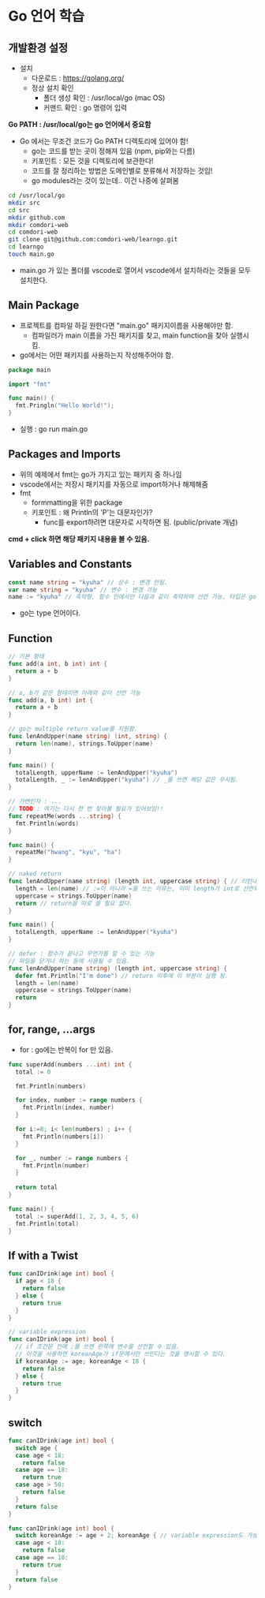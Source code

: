 # Go 언어 학습

## 개발환경 설정

- 설치
  - 다운로드 : https://golang.org/
  - 정상 설치 확인
    - 폴더 생성 확인 : /usr/local/go (mac OS) 
    - 커맨드 확인 : go 명령어 입력

**Go PATH : /usr/local/go는 go 언어에서 중요함**

- Go 에서는 무조건 코드가 Go PATH 디렉토리에 있어야 함!
  - go는 코드를 받는 곳이 정해져 있음 (npm, pip와는 다름)
  - 키포인트 : 모든 것을 디렉토리에 보관한다!
  - 코드를 잘 정리하는 방법은 도메인별로 분류해서 저장하는 것임!
  - go modules라는 것이 있는데.. 이건 나중에 살펴봄

```sh
cd /usr/local/go
mkdir src
cd src
mkdir github.com
mkdir comdori-web
cd comdori-web
git clone git@github.com:comdori-web/learngo.git
cd learngo
touch main.go
```

- main.go 가 있는 폴더를 vscode로 열어서 vscode에서 설치하라는 것들을 모두 설치한다.

## Main Package

- 프로젝트를 컴파일 하길 원한다면 "main.go" 패키지이름을 사용해야만 함.
  - 컴파일러가 main 이름을 가진 패키지를 찾고, main function을 찾아 실행시킴.
- go에서는 어떤 패키지를 사용하는지 작성해주어야 함.

```go
package main

import "fmt"

func main() {
  fmt.Pringln("Hello World!");
}
```

- 실행 : go run main.go

## Packages and Imports

- 위의 예제에서 fmt는 go가 가지고 있는 패키지 중 하나임
- vscode에서는 저장시 패키지를 자동으로 import하거나 해제해줌
- fmt
  - formmatting을 위한 package
  - 키포인트 : 왜 Println의 'P'는 대문자인가?
    - func를 export하려면 대문자로 시작하면 됨. (public/private 개념)

**cmd + click 하면 해당 패키지 내용을 볼 수 있음.**

## Variables and Constants

```go
const name string = "kyuha" // 상수 : 변경 안됨.
var name string = "kyuha" // 변수 : 변경 가능
name := "kyuha" // 축약형, 함수 안에서만 다음과 같이 축약하여 선언 가능, 타입은 go가 찾아줌.
```

- go는 type 언어이다.

## Function

```go
// 기본 형태
func add(a int, b int) int {
  return a + b
}

// a, b가 같은 형태이면 아래와 같이 선언 가능
func add(a, b int) int {
  return a + b
}

// go는 multiple return value를 지원함.
func lenAndUpper(name string) (int, string) {
  return len(name), strings.ToUpper(name)
}

func main() {
  totalLength, upperName := lenAndUpper("kyuha")
  totalLength, _ := lenAndUpper("kyuha") // _를 쓰면 해당 값은 무시됨.
}

// 가변인자 : ...
// TODO : 여기는 다시 한 번 찾아볼 필요가 있어보임!!
func repeatMe(words ...string) {
  fmt.Println(words)
}

func main() {
  repeatMe("hwang", "kyu", "ha")
}

// naked return
func lenAndUpper(name string) (length int, uppercase string) { // 리턴내용 작성
  length = len(name) // :=이 아니라 =을 쓰는 이유는, 이미 length가 int로 선언되기 때문임.
  uppercase = strings.ToUpper(name)
  return // return을 따로 쓸 필요 없다.
}

func main() {
  totalLength, upperName := lenAndUpper("kyuha")
}

// defer : 함수가 끝나고 무언가를 할 수 있는 기능
// 파일을 닫거나 하는 등에 사용될 수 있음.
func lenAndUpper(name string) (length int, uppercase string) {
  defer fmt.Println("I'm done") // return 이후에 이 부분이 실행 됨.
  length = len(name)
  uppercase = strings.ToUpper(name)
  return
}
```

## for, range, ...args

- for : go에는 반복이 for 만 있음.

```go
func superAdd(numbers ...int) int {
  total := 0

  fmt.Println(numbers)

  for index, number := range numbers {
    fmt.Println(index, number)
  }

  for i:=0; i< len(numbers) ; i++ {
    fmt.Println(numbers[i])
  }

  for _, number := range numbers {
    fmt.Println(number)
  }
  
  return total
}

func main() {
  total := superAdd(1, 2, 3, 4, 5, 6)
  fmt.Println(total)
}
```

## If with a Twist

```go
func canIDrink(age int) bool {
  if age < 18 {
    return false
  } else {
    return true
  }
}

// variable expression
func canIDrink(age int) bool {
  // if 조건문 전에 ;를 쓰면 왼쪽에 변수를 선언할 수 있음.
  // 이것을 사용하면 koreanAge가 if문에서만 쓰인다는 것을 명시할 수 있다.
  if koreanAge := age; koreanAge < 18 {
    return false
  } else {
    return true
  }
}
```

## switch

```go
func canIDrink(age int) bool {
  switch age {
  case age < 18:
    return false
  case age == 18:
    return true
  case age > 50:
    return false
  }
  return false
}

func canIDrink(age int) bool {
  switch koreanAge := age + 2; koreanAge { // variable expression도 가능
  case age < 18:
    return false
  case age == 18:
    return true
  }
  return false
}
```

